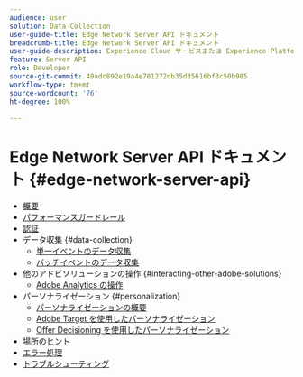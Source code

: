 ```yaml
---
audience: user
solution: Data Collection
user-guide-title: Edge Network Server API ドキュメント
breadcrumb-title: Edge Network Server API ドキュメント
user-guide-description: Experience Cloud サービスまたは Experience Platform Edge サービスを使用したデータ収集、パーソナライズ、広告およびマーケティングのユースケースには、Edge Network Server API を使用します。
feature: Server API
role: Developer
source-git-commit: 49adc892e19a4e781272db35d35616bf3c50b985
workflow-type: tm+mt
source-wordcount: '76'
ht-degree: 100%

---
```



# Edge Network Server API ドキュメント {#edge-network-server-api}

* [概要](overview.md)
* [パフォーマンスガードレール](guardrails.md)
* [認証](authentication.md)
* データ収集 {#data-collection}
   * [単一イベントのデータ収集](interactive-data-collection.md)
   * [バッチイベントのデータ収集](non-interactive-data-collection.md)
* 他のアドビソリューションの操作 {#interacting-other-adobe-solutions}
   * [Adobe Analytics の操作](interacting-adobe-analytics.md)
* パーソナライゼーション {#personalization}
   * [パーソナライゼーションの概要](personalization-overview.md)
   * [Adobe Target を使用したパーソナライゼーション](personalization-target.md)
   * [Offer Decisioning を使用したパーソナライゼーション](personalization-offer-decisioning.md)
* [場所のヒント](location-hints.md)
* [エラー処理](error-handling.md)
* [トラブルシューティング](troubleshooting.md)